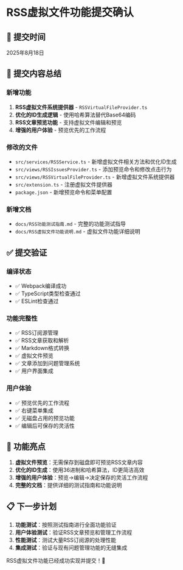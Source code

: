 # RSS虚拟文件功能提交确认

## 📅 提交时间
2025年8月18日

## 🚀 提交内容总结

### 新增功能
1. **RSS虚拟文件系统提供器** - `RSSVirtualFileProvider.ts`
2. **优化的ID生成逻辑** - 使用哈希算法替代Base64编码
3. **RSS文章预览功能** - 支持虚拟文件编辑和预览
4. **增强的用户体验** - 预览优先的工作流程

### 修改的文件
- `src/services/RSSService.ts` - 新增虚拟文件相关方法和优化ID生成
- `src/views/RSSIssuesProvider.ts` - 添加预览命令和修改点击行为  
- `src/views/RSSVirtualFileProvider.ts` - 新增虚拟文件系统提供器
- `src/extension.ts` - 注册虚拟文件提供器
- `package.json` - 新增预览命令和菜单配置

### 新增文档
- `docs/RSS功能测试指南.md` - 完整的功能测试指导
- `docs/RSS虚拟文件功能说明.md` - 虚拟文件功能详细说明

## ✅ 提交验证

### 编译状态
- ✅ Webpack编译成功
- ✅ TypeScript类型检查通过
- ✅ ESLint检查通过

### 功能完整性
- ✅ RSS订阅源管理
- ✅ RSS文章获取和解析
- ✅ Markdown格式转换
- ✅ 虚拟文件预览
- ✅ 文章添加到问题管理系统
- ✅ 用户界面集成

### 用户体验
- ✅ 预览优先的工作流程
- ✅ 右键菜单集成
- ✅ 无磁盘占用的预览功能
- ✅ 编辑后可保存的灵活性

## 🎯 功能亮点

1. **虚拟文件预览**：无需保存到磁盘即可预览RSS文章内容
2. **优化的ID生成**：使用36进制和哈希算法，ID更简洁高效
3. **增强的用户体验**：预览→编辑→决定保存的灵活工作流程
4. **完整的文档**：提供详细的测试指南和功能说明

## 📋 下一步计划

1. **功能测试**：按照测试指南进行全面功能验证
2. **用户体验测试**：验证RSS文章预览和管理工作流程
3. **性能测试**：测试大量RSS订阅源的处理性能
4. **集成测试**：验证与现有问题管理功能的无缝集成

RSS虚拟文件功能已经成功实现并提交！🎉
